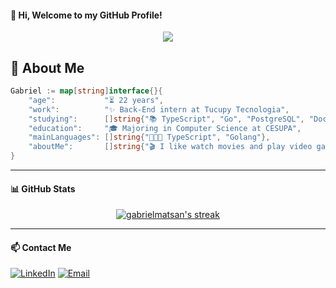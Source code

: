 #### 👋 Hi, Welcome to my GitHub Profile!

<div align="center">
  <img src="https://readme-typing-svg.herokuapp.com/?lines=Backend+Developer;TypeScript+and+Go;Always+Learning&center=true&width=380&height=45">
</div>

## 📌 About Me

```go
Gabriel := map[string]interface{}{
    "age":           "⏳ 22 years",
    "work":          "✨ Back-End intern at Tucupy Tecnologia",
    "studying":      []string{"📚 TypeScript", "Go", "PostgreSQL", "Docker", "GitHub Actions"},
    "education":     "🎓 Majoring in Computer Science at CESUPA",
    "mainLanguages": []string{"👩🏻‍💻 TypeScript", "Golang"},
    "aboutMe":       []string{"🎬 I like watch movies and play video games", "CS player and Metal Gear's fan"},
}
```
----
#### 📊 GitHub Stats

<div align="center">
  <a href="https://github.com/gabrielmatsan">
    <img src="https://github-readme-streak-stats.herokuapp.com/?user=gabrielmatsan&theme=tokyonight" alt="gabrielmatsan's streak" />
  </a>
</div>

----

#### 📫 Contact Me

  
[![LinkedIn](https://img.shields.io/badge/LinkedIn-0077B5?style=for-the-badge&logo=linkedin&logoColor=white)](https://www.linkedin.com/in/gabriel-mattos-teixeira-dos-santos-53b469297/)
[![Email](https://img.shields.io/badge/Email-D14836?style=for-the-badge&logo=gmail&logoColor=white)](mailto:gabrielmatsan@hotmail.com)
  
